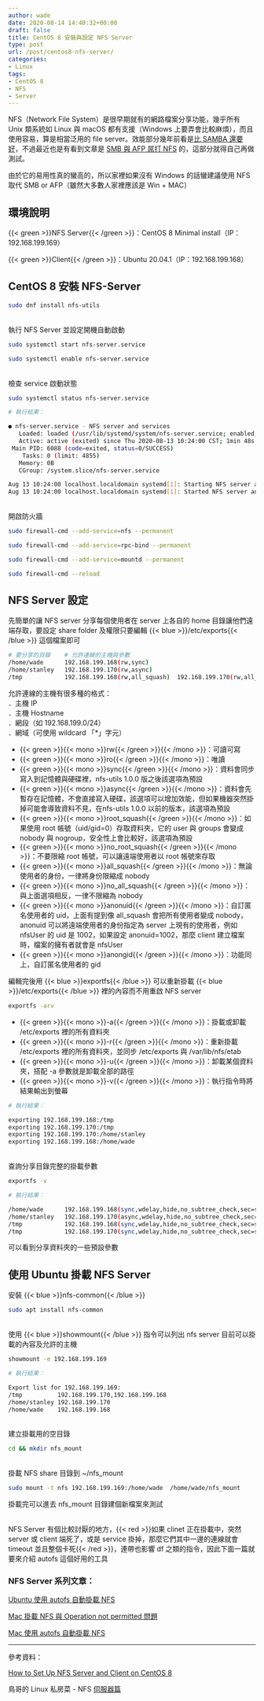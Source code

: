 ```yaml
---
author: wade
date: 2020-08-14 14:40:32+00:00
draft: false
title: CentOS 8 安裝與設定 NFS Server
type: post
url: /post/centos8-nfs-server/
categories:
- Linux
tags:
- CentOS 8
- NFS
- Server
---
```


NFS（Network File System）是很早期就有的網路檔案分享功能，幾乎所有 Unix 類系統如 Linux 與 macOS 都有支援（Windows 上要弄會比較麻煩），而且使用容易，算是相當泛用的 file server。效能部分幾年前看是[比 SAMBA 還要好](https://ferhatakgun.com/network-share-performance-differences-between-nfs-smb/)，不過最近也是有看到文章是 [SMB 與 AFP 屌打 NFS](https://photographylife.com/afp-vs-nfs-vs-smb-performance) 的，這部分就得自己再做測試。

由於它的易用性真的蠻高的，所以家裡如果沒有 Windows 的話蠻建議使用 NFS 取代 SMB or AFP（雖然大多數人家裡應該是 Win + MAC）


## 環境說明

{{< green >}}NFS Server{{< /green >}}：CentOS 8 Minimal install（IP：192.168.199.169）

{{< green >}}Client{{< /green >}}：Ubuntu 20.04.1（IP：192.168.199.168）


## CentOS 8 安裝 NFS-Server

```bash
sudo dnf install nfs-utils
```

\
執行 NFS Server 並設定開機自動啟動

```bash
sudo systemctl start nfs-server.service
```

```bash
sudo systemctl enable nfs-server.service
```

\
檢查 service 啟動狀態

```bash
sudo systemctl status nfs-server.service
```

```bash
# 執行結果：

● nfs-server.service - NFS server and services
   Loaded: loaded (/usr/lib/systemd/system/nfs-server.service; enabled; vendor preset: disabled)
   Active: active (exited) since Thu 2020-08-13 10:24:00 CST; 1min 48s ago
 Main PID: 6088 (code=exited, status=0/SUCCESS)
    Tasks: 0 (limit: 4855)
   Memory: 0B
   CGroup: /system.slice/nfs-server.service

Aug 13 10:24:00 localhost.localdomain systemd[1]: Starting NFS server and services...
Aug 13 10:24:00 localhost.localdomain systemd[1]: Started NFS server and services.
```

\
開啟防火牆

```bash
sudo firewall-cmd --add-service=nfs --permanent
```

```bash
sudo firewall-cmd --add-service=rpc-bind --permanent
```

```bash
sudo firewall-cmd --add-service=mountd --permanent
```

```bash
sudo firewall-cmd --reload
```


## NFS Server 設定

先簡單的讓 NFS server 分享每個使用者在 server 上各自的 home 目錄讓他們遠端存取，要設定 share folder 及權限只要編輯 {{< blue >}}/etc/exports{{< /blue >}} 這個檔案即可

```bash
# 要分享的目錄    # 允許連線的主機與參數
/home/wade      192.168.199.168(rw,sync)
/home/stanley   192.168.199.170(rw,async)
/tmp            192.168.199.168(rw,all_squash)  192.168.199.170(rw,all_squash)
```

允許連線的主機有很多種的格式：  
．主機 IP  
．主機 Hostname  
．網段（如 192.168.199.0/24）  
．網域（可使用 wildcard 「*」字元）

* {{< green >}}{{< mono >}}rw{{< /green >}}{{< /mono >}}：可讀可寫
* {{< green >}}{{< mono >}}ro{{< /green >}}{{< /mono >}}：唯讀
* {{< green >}}{{< mono >}}sync{{< /green >}}{{< /mono >}}：資料會同步寫入到記憶體與硬碟裡，nfs-utils 1.0.0 版之後該選項為預設
* {{< green >}}{{< mono >}}async{{< /green >}}{{< /mono >}}：資料會先暫存在記憶體，不會直接寫入硬碟，該選項可以增加效能，但如果機器突然掛掉可能會導致資料不見，在nfs-utils 1.0.0 以前的版本，該選項為預設
* {{< green >}}{{< mono >}}root_squash{{< /green >}}{{< /mono >}}：如果使用 root 帳號（uid/gid=0）存取資料夾，它的 user 與 groups 會變成 nobody 與 nogroup，安全性上會比較好，該選項為預設
* {{< green >}}{{< mono >}}no_root_squash{{< /green >}}{{< /mono >}}：不要限縮 root 帳號，可以讓遠端使用者以 root 帳號來存取
* {{< green >}}{{< mono >}}all_squash{{< /green >}}{{< /mono >}}：無論使用者的身份，一律將身份限縮成 nobody
* {{< green >}}{{< mono >}}no_all_squash{{< /green >}}{{< /mono >}}：與上面選項相反，一律不限縮為 nobody
* {{< green >}}{{< mono >}}anonuid{{< /green >}}{{< /mono >}}：自訂匿名使用者的 uid，上面有提到像 all_squash 會把所有使用者變成 nobody，anonuid 可以將遠端使用者的身份指定為 server 上現有的使用者，例如 nfsUser 的 uid 是 1002，如果設定 anonuid=1002，那麼 client 建立檔案時，檔案的擁有者就會是 nfsUser
* {{< green >}}{{< mono >}}anongid{{< /green >}}{{< /mono >}}：功能同上，自訂匿名使用者的 gid


編輯完後用 {{< blue >}}exportfs{{< /blue >}} 可以重新掛載 {{< blue >}}/etc/exports{{< /blue >}} 裡的內容而不用重啟 NFS server


```bash
exportfs -arv
```

* {{< green >}}{{< mono >}}-a{{< /green >}}{{< /mono >}}：掛載或卸載 /etc/exports 裡的所有資料夾
* {{< green >}}{{< mono >}}-r{{< /green >}}{{< /mono >}}：重新掛載 /etc/exports 裡的所有資料夾，並同步 /etc/exports  與 /var/lib/nfs/etab
* {{< green >}}{{< mono >}}-u{{< /green >}}{{< /mono >}}：卸載某個資料夾，搭配 -a 參數就是卸載全部的路徑
* {{< green >}}{{< mono >}}-v{{< /green >}}{{< /mono >}}：執行指令時將結果輸出到螢幕

```bash
# 執行結果：

exporting 192.168.199.168:/tmp
exporting 192.168.199.170:/tmp
exporting 192.168.199.170:/home/stanley
exporting 192.168.199.168:/home/wade
```

\
查詢分享目錄完整的掛載參數

```bash
exportfs -v
```

```bash
# 執行結果：

/home/wade      192.168.199.168(sync,wdelay,hide,no_subtree_check,sec=sys,rw,secure,root_squash,no_all_squash)
/home/stanley   192.168.199.170(async,wdelay,hide,no_subtree_check,sec=sys,rw,secure,root_squash,no_all_squash)
/tmp            192.168.199.168(sync,wdelay,hide,no_subtree_check,sec=sys,rw,secure,root_squash,all_squash)
/tmp            192.168.199.170(sync,wdelay,hide,no_subtree_check,sec=sys,rw,secure,root_squash,all_squash)
```

可以看到分享資料夾的一些預設參數


## 使用 Ubuntu 掛載 NFS Server

安裝 {{< blue >}}nfs-common{{< /blue >}}

```bash
sudo apt install nfs-common
```

\
使用 {{< blue >}}showmount{{< /blue >}} 指令可以列出 nfs server 目前可以掛載的內容及允許的主機

```bash
showmount -e 192.168.199.169
```

```bash
# 執行結果：

Export list for 192.168.199.169:
/tmp          192.168.199.170,192.168.199.168
/home/stanley 192.168.199.170
/home/wade    192.168.199.168
```

\
建立掛載用的空目錄

```bash
cd && mkdir nfs_mount
```

\
掛載 NFS share 目錄到 ~/nfs_mount

```bash
sudo mount -t nfs 192.168.199.169:/home/wade  /home/wade/nfs_mount
```

掛載完可以進去 nfs_mount 目錄建個新檔案來測試

\
NFS Server 有個比較討厭的地方，{{< red >}}如果 clinet 正在掛載中，突然 server 或 client 端死了，或是 service 掛掉，那麼它們其中一邊的連線就會 timeout 並且整個卡死{{< /red >}}，連帶也影響 df 之類的指令，因此下面一篇就要來介紹 autofs 這個好用的工具

### NFS Server 系列文章：

[Ubuntu 使用 autofs 自動掛載 NFS](https://notes.wadeism.net/post/ubuntu-autofs-nfs/)

[Mac 掛載 NFS 與 Operation not permitted 問題](https://notes.wadeism.net/post/mac-nfs-mount-operation-not-permitted/)

[Mac 使用 autofs 自動掛載 NFS](https://notes.wadeism.net/post/mac-autofs-nfs/)

* * *

參考資料：

[How to Set Up NFS Server and Client on CentOS 8](https://www.tecmint.com/install-nfs-server-on-centos-8/)

鳥哥的 Linux 私房菜 - NFS [伺服器篇](https://linux.vbird.org/linux_server/centos6/0330nfs.php)
